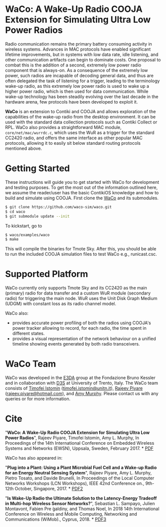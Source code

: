 # WaCo: A Wake-Up Radio COOJA Extension for Simulating Ultra Low Power Radios

Radio communication remains the primary battery consuming activity in wireless systems. Advances in MAC protocols have enabled significant lifetime improvements, but in systems with low data rate, idle listening, and other communication artifacts can begin to dominate costs. One proposal to combat this is the addition of a second, extremely low power radio component that is always-on. As a consequence of the extremely low power, such radios are incapable of decoding general data, and thus are often delegated the task of listening for a trigger, leading to the terminology wake-up radio, as this extremely low power radio is used to wake up a higher power radio, which is then used for data communication. While wake-up technology has been steadily evolving over the last decade in the hardware arena, few protocols have been developed to exploit it. 

**WaCo**  is an extension to Contiki and COOJA and allows exploration of the capabilities of the wake-up radio from the desktop environment. It can be used with the standard data collection protocols such as Contiki Collect or RPL. WaCo also provides a straightforward MAC module, `core/net/mac/wurrdc.c`, which uses the WuR as a trigger for the standard CC2420 radio, and offers the same interface as other popular MAC protocols, allowing it to easily sit below standard routing protocols mentioned above.

# Getting Started

These instructions will guide you to get started with WaCo for development and testing purposes. To get the most out of the information outlined here, we assume the reader/user has the basic ContikiOS knowledge and how to build and simulate using COOJA. First clone the [WaCo](https://github.com/waco-sim) and its submodules.
```sh
$ git clone https://github.com/waco-sim/waco.git
$ cd waco
$ git submodule update --init
```
To kickstart, go to 
```sh
$ waco/examples/waco
$ make 
```
This will compile the binaries for Tmote Sky. After this, you should be able to run the included COOJA simulation files to test WaCo e.g., runicast.csc.

# Supported Platform

WaCo currently only supports Tmote Sky and its CC2420 as the main (primary) radio for data transfer and a custom WuR module (secondary radio) for triggering the main node. WuR uses the Unit Disk Graph Medium (UDGM) with constant loss as its radio channel model.

WaCo also:
  - provides accurate power profiling of both the radios using COOJA's power tracker allowing to record, for each radio, the time spent in different states.
  - provides a visual representation of the network behaviour on a unified timeline showing events generated by both radio transceivers.

# WaCo Team
WaCo was developed in the [E3DA](https://e3da.fbk.eu/) group at the Fondazione Bruno Kessler and in collaboration with [D3S](d3s.disi.unitn.it) at University of Trento, Italy. The WaCo team consists of [Timofei Istomin](http://d3s.disi.unitn.it/people/list) (timofei.istomin@unitn.it), [Rajeev Piyare](http://www.rajeevpiyare.com/) (rajeev.piyare@hotmail.com), and [Amy Murphy](https://e3da.fbk.eu/people/profile/murphy). Please contact us with any queries or for more information.


# Cite

"**WaCo: A Wake-Up Radio COOJA Extension for Simulating Ultra Low Power Radios**", Rajeev Piyare, Timofei Istomin, Amy L. Murphy,
In Proceedings of the 14th International Conference on Embedded Wireless Systems and Networks (EWSN), Uppsala, Sweden, February 2017. * [PDF]

WaCo has also appeared in:

"**Plug into a Plant: Using a Plant Microbial Fuel Cell and a Wake-up Radio for an Energy Neutral Sensing System**", Rajeev Piyare, Amy L. Murphy, Pietro Tosato, and Davide Brunelli,
In Proceedings of the Local Computer Networks Workshops (LCN Workshops), IEEE 42nd Conference on., 9th-12th October, Singapore, 2017. * [PDF2]

"**Is Wake-Up Radio the Ultimate Solution to the Latency-Energy Tradeoff in Multi-hop Wireless Sensor Networks?**", 
Sebastian L. Sampayo, Julien Montavont, Fabien Pre ́galdiny, and Thomas Noel, In 2018 14th International Conference on Wireless and Mobile Computing, Networking and Communications (WiMob)., Cyprus, 2018. * [PDF3]


[PDF]: <http://www.rajeevpiyare.com/wp-content/uploads/2017/02/piyare.pdf>

[PDF2]: <http://www.rajeevpiyare.com/wp-content/uploads/2017/07/senseapp.pdf>

[PDF3]: <https://icube-publis.unistra.fr/docs/13326/SLSampayo-WakeUp-eXpress-passed.pdf>





